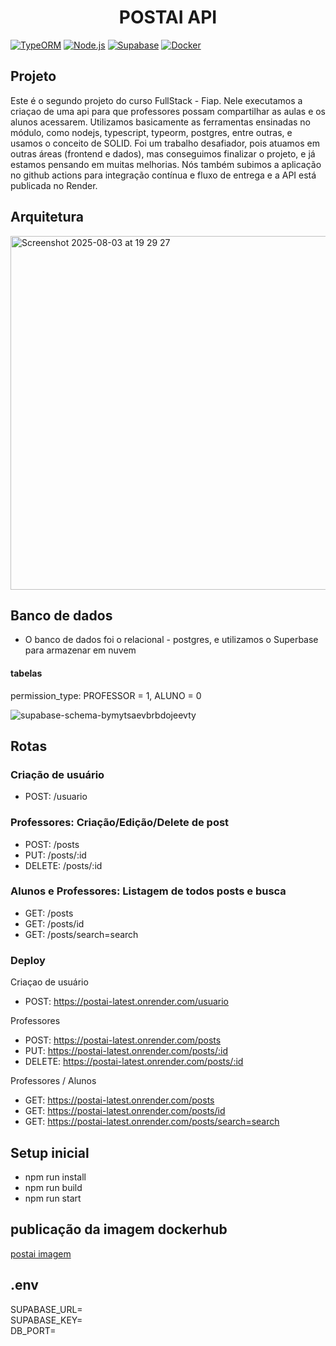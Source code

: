 <h1 align="center"> POSTAI API </h1>

[![TypeORM](https://img.shields.io/badge/TypeORM-FF0000?style=for-the-badge&logo=typeorm&logoColor=white)](https://typeorm.io/)
[![Node.js](https://img.shields.io/badge/Node.js-339933?style=for-the-badge&logo=nodedotjs&logoColor=white)](https://nodejs.org/)
[![Supabase](https://img.shields.io/badge/Supabase-3ECF8E?style=for-the-badge&logo=supabase&logoColor=white)](https://supabase.io/)
[![Docker](https://img.shields.io/badge/Docker-2496ED?style=for-the-badge&logo=docker&logoColor=white)](https://docker.com/)

## Projeto

Este é o segundo projeto do curso FullStack - Fiap. Nele executamos a criaçao de uma api para que professores possam compartilhar as aulas e os alunos acessarem. Utilizamos basicamente as ferramentas ensinadas no módulo, como nodejs, typescript, typeorm, postgres, entre outras, e usamos o conceito de SOLID. Foi um trabalho desafiador, pois atuamos em outras áreas (frontend e dados), mas conseguimos finalizar o projeto, e já estamos pensando em muitas melhorias. Nós também subimos a aplicação no github actions para integração contínua e fluxo de entrega e a API está publicada no Render. 

## Arquitetura
<img width="1026" height="566" alt="Screenshot 2025-08-03 at 19 29 27" src="https://github.com/user-attachments/assets/592bca11-1180-4b55-b17b-42cdab24d25b" />

## Banco de dados

- O banco de dados foi o relacional - postgres, e utilizamos o Superbase para armazenar em nuvem

#### tabelas

permission_type: PROFESSOR = 1, ALUNO = 0

![supabase-schema-bymytsaevbrbdojeevty](https://github.com/user-attachments/assets/7924ab92-20ca-4477-915a-1754c48f79f6)

## Rotas

### Criação de usuário
- POST: /usuario

### Professores: Criação/Edição/Delete de post
- POST: /posts
- PUT: /posts/:id
- DELETE: /posts/:id

### Alunos e Professores: Listagem de todos posts e busca
- GET: /posts
- GET: /posts/id
- GET: /posts/search=search

### Deploy

Criaçao de usuário
- POST: https://postai-latest.onrender.com/usuario

Professores
- POST: https://postai-latest.onrender.com/posts
- PUT: https://postai-latest.onrender.com/posts/:id
- DELETE: https://postai-latest.onrender.com/posts/:id

Professores / Alunos
- GET: https://postai-latest.onrender.com/posts
- GET: https://postai-latest.onrender.com/posts/id
- GET: https://postai-latest.onrender.com/posts/search=search

## Setup inicial

- npm run install
- npm run build
- npm run start

## publicação da imagem dockerhub

[postai imagem](https://hub.docker.com/repository/docker/cilolata/postai/general)

## .env
SUPABASE_URL=
<br>
SUPABASE_KEY=
<br>
DB_PORT=









